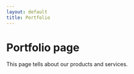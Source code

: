 ```yaml
---
layout: default
title: Portfolio
---
```

# Portfolio page

This page tells about our products and services.